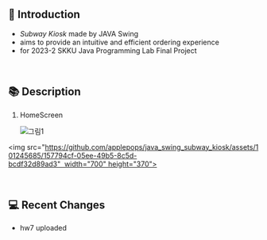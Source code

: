   🥪 **Introduction**
  -------------
  + *Subway Kiosk* made by JAVA Swing
  + aims to provide an intuitive and efficient ordering experience
  + for 2023-2 SKKU Java Programming Lab Final Project
  
  <br/>
  
  📚 **Description**
  -----------------
1. HomeScreen <br/>

   ![그림1](https://github.com/applepops/java_swing_subway_kiosk/assets/101245685/157794cf-05ee-49b5-8c5d-bcdf32d89ad3)

  <img src="https://github.com/applepops/java_swing_subway_kiosk/assets/101245685/157794cf-05ee-49b5-8c5d-bcdf32d89ad3"  width="700" height="370">

  <br/>
  
  💻 **Recent Changes**
  ---------
  + hw7 uploaded
